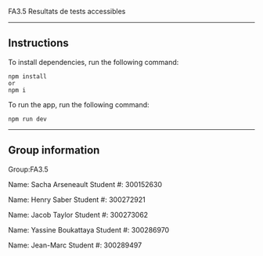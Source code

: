 FA3.5 Resultats de tests accessibles

---

## Instructions

To install dependencies, run the following command:

```
npm install
or
npm i
```

To run the app, run the following command:

```
npm run dev
```

---

## Group information

Group:FA3.5

Name: Sacha Arseneault
Student #: 300152630

Name: Henry Saber
Student #: 300272921

Name: Jacob Taylor
Student #: 300273062

Name: Yassine Boukattaya
Student #: 300286970

Name: Jean-Marc
Student #: 300289497
